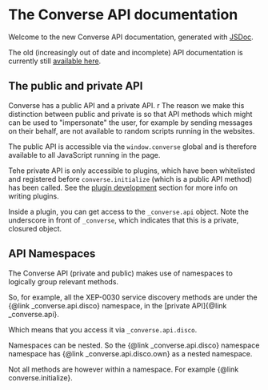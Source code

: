 # The Converse API documentation

Welcome to the new Converse API documentation, generated with
[JSDoc](http://usejsdoc.org/).

The old (increasingly out of date and incomplete) API documentation is
currently still [available here](/docs/htmls/developer_api.html).

## The public and private API

Converse has a public API and a private API.
r
The reason we make this distinction between public and private is so that API
methods which might can be used to "impersonate" the user, for example by
sending messages on their behalf, are not available to random scripts running
in the websites.

The public API is accessible via the `window.converse` global and is therefore
available to all JavaScript running in the page.

Tehe private API is only accessible to plugins, which have been whitelisted and
registered before `converse.initialize` (which is a public API method) has been
called. See the [plugin development](https://conversejs.org/docs/html/plugin_development.html)
section for more info on writing plugins.

Inside a plugin, you can get access to the `_converse.api` object. Note the
underscore in front of `_converse`, which indicates that this is a private,
closured object.

## API Namespaces

The Converse API (private and public) makes use of namespaces to logically
group relevant methods.

So, for example, all the XEP-0030 service discovery methods are under the
{@link \_converse.api.disco} namespace, in the [private API]{@link \_converse.api}.

Which means that you access it via `_converse.api.disco`.

Namespaces can be nested. So the {@link \_converse.api.disco} namespace
namespace has {@link \_converse.api.disco.own} as a nested namespace.

Not all methods are however within a namespace. For example {@link converse.initialize}.
